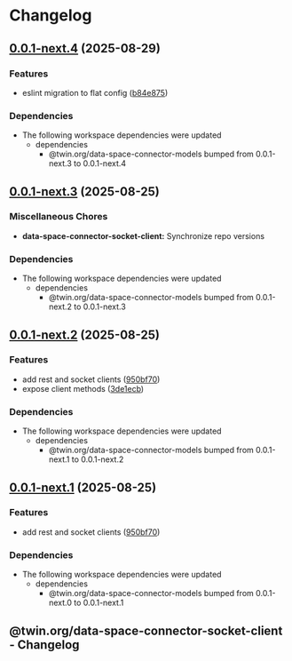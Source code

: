 # Changelog

## [0.0.1-next.4](https://github.com/twinfoundation/data-space-connector/compare/data-space-connector-socket-client-v0.0.1-next.3...data-space-connector-socket-client-v0.0.1-next.4) (2025-08-29)


### Features

* eslint migration to flat config ([b84e875](https://github.com/twinfoundation/data-space-connector/commit/b84e87530aa249891618096ab6e072b21ff9f63a))


### Dependencies

* The following workspace dependencies were updated
  * dependencies
    * @twin.org/data-space-connector-models bumped from 0.0.1-next.3 to 0.0.1-next.4

## [0.0.1-next.3](https://github.com/twinfoundation/data-space-connector/compare/data-space-connector-socket-client-v0.0.1-next.2...data-space-connector-socket-client-v0.0.1-next.3) (2025-08-25)


### Miscellaneous Chores

* **data-space-connector-socket-client:** Synchronize repo versions


### Dependencies

* The following workspace dependencies were updated
  * dependencies
    * @twin.org/data-space-connector-models bumped from 0.0.1-next.2 to 0.0.1-next.3

## [0.0.1-next.2](https://github.com/twinfoundation/data-space-connector/compare/data-space-connector-socket-client-v0.0.1-next.1...data-space-connector-socket-client-v0.0.1-next.2) (2025-08-25)


### Features

* add rest and socket clients ([950bf70](https://github.com/twinfoundation/data-space-connector/commit/950bf705e6df4e709bbbe58e93968510067b9ddc))
* expose client methods ([3de1ecb](https://github.com/twinfoundation/data-space-connector/commit/3de1ecbd345d36cef352e9d4dce26353f21b3f99))


### Dependencies

* The following workspace dependencies were updated
  * dependencies
    * @twin.org/data-space-connector-models bumped from 0.0.1-next.1 to 0.0.1-next.2

## [0.0.1-next.1](https://github.com/twinfoundation/data-space-connector/compare/data-space-connector-socket-client-v0.0.1-next.0...data-space-connector-socket-client-v0.0.1-next.1) (2025-08-25)


### Features

* add rest and socket clients ([950bf70](https://github.com/twinfoundation/data-space-connector/commit/950bf705e6df4e709bbbe58e93968510067b9ddc))


### Dependencies

* The following workspace dependencies were updated
  * dependencies
    * @twin.org/data-space-connector-models bumped from 0.0.1-next.0 to 0.0.1-next.1

## @twin.org/data-space-connector-socket-client - Changelog
